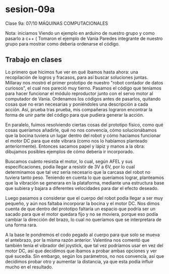 # sesion-09a

Clase 9a: 07/10 MÁQUINAS COMPUTACIONALES

Nota: iniciamos Viendo un ejemplo en arduino de nuestro grupo y como pasarlo a c++ ( Tomaron el ejemplo de Vania Paredes integrante de nuestro grupo para mostrar como deberia ordenarse el código.

## Trabajo en clases

Lo primero que hicimos fue ver en qué íbamos hasta ahora: una recopilación de logros y fracasos, para así buscar soluciones juntas. Millaray nos mostró el primer prototipo de nuestro "robot contador de datos curiosos", el cual nos pareció muy tierno. Pasamos el código que teníamos para hacer funcionar el módulo reproductor junto con el servo motor al computador de Vania. Ordenamos los códigos antes de pasarlos, quitando cosas que no eran necesarias y poniéndoles una descripción a cada acción. Así, prueba tras prueba, mis compañeras lograron encontrar la forma de unir parte del código para que pudiera generar la acción.

En paralelo, fuimos resolviendo ciertas cosas del prototipo físico, como qué cosas queríamos añadirle, qué no nos convencía, cómo solucionábamos que la bocina tuviera un lugar dentro del robot y cómo hacíamos funcionar el motor DC para que este vibrara (como nos lo habíamos planteado anteriormente). Entonces sacamos papel y lápiz y manos a la obra: dibujamos posibles ejemplos de cómo debería ir incorporado.

Buscamos cuánto resistía el motor, lo cual, según AFEL y sus especificaciones, podía llegar a resistir de 3V a 6V, por lo cual determinamos que tal vez sería necesario que la carcasa del robot no tuviera tanto peso. Teniendo en cuenta lo que queríamos lograr, planteamos que la vibración se generara en la plataforma, mediante una estructura base que subiera y bajara a diferentes velocidades para dar el efecto deseado.

Luego pasamos a considerar que el cuerpo del robot podía llegar a ser muy pequeño, y aún nos faltaba incorporar la bocina y el motor DC. Nos dimos cuenta de que dentro del prototipo faltaría un espacio que podría ser un sacado para que el motor quedara fijo y no se moviera, porque eso podía cambiar la dirección del brazo, lo cual no queríamos que se interpretara de una forma rara.

A la base le pondremos el codo pegado al cuerpo para que solo se mueva el antebrazo, por la misma razón anterior. Valentina nos comentó que también tenía el vibrador del joystick, que tal vez podríamos usar en vez del motor DC, así que decidimos que íbamos a probar ambas opciones y ver qué sucedía. Sin embargo, según los parámetros, no nos convencía, así que decidimos probar otro y aumentar la distancia, ya que esta podía influir mucho en el resultado.

